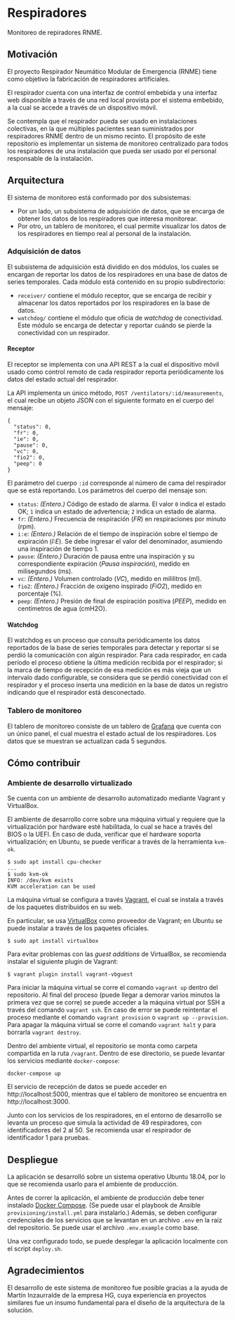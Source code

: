 # Respiradores

Monitoreo de repiradores RNME.

## Motivación

El proyecto Respirador Neumático Modular de Emergencia (RNME) tiene como objetivo la fabricación de respiradores artificiales.

El respirador cuenta con una interfaz de control embebida y una interfaz web disponible a través de una red local provista por el sistema embebido, a la cual se accede a través de un dispositivo móvil.

Se contempla que el respirador pueda ser usado en instalaciones colectivas, en la que múltiples pacientes sean suministrados por respiradores RNME dentro de un mismo recinto. El propósito de este repositorio es implementar un sistema de monitoreo centralizado para todos los respiradores de una instalación que pueda ser usado por el personal responsable de la instalación.

## Arquitectura

El sistema de monitoreo está conformado por dos subsistemas:
* Por un lado, un subsistema de adquisición de datos, que se encarga de obtener los datos de los respiradores que interesa monitorear.
* Por otro, un tablero de monitoreo, el cual permite visualizar los datos de los respiradores en tiempo real al personal de la instalación.

### Adquisición de datos

El subsistema de adquisición está dividido en dos módulos, los cuales se encargan de reportar los datos de los respiradores en una base de datos de series temporales. Cada módulo está contenido en su propio subdirectorio:
* `receiver/` contiene el módulo receptor, que se encarga de recibir y almacenar los datos reportados por los respiradores en la base de datos.
* `watchdog/` contiene el módulo que oficia de *watchdog* de conectividad. Este módulo se encarga de detectar y reportar cuándo se pierde la conectividad con un respirador.

#### Receptor

El receptor se implementa con una API REST a la cual el dispositivo móvil usado como control remoto de cada respirador reporta periódicamente los datos del estado actual del respirador.

La API implementa un único método, `POST /ventilators/:id/measurements`, el cual recibe un objeto JSON con el siguiente formato en el cuerpo del mensaje:
```
{
  "status": 0,
  "fr": 0,
  "ie": 0,
  "pause": 0,
  "vc": 0,
  "fio2": 0,
  "peep": 0
}
```
El parámetro del cuerpo `:id` corresponde al número de cama del respirador que se está reportando. Los parámetros del cuerpo del mensaje son:
* `status`: *(Entero.)* Código de estado de alarma. El valor `0` indica el estado OK; `1` indica un estado de advertencia; `2` indica un estado de alarma.
* `fr`: *(Entero.)* Frecuencia de respiración (*FR*) en respiraciones por minuto (rpm).
* `i:e`: *(Entero.)* Relación de el tiempo de inspiración sobre el tiempo de expiración (*I:E*). Se debe ingresar el valor del denominador, asumiendo una inspiración de tiempo 1.
* `pause`: *(Entero.)* Duración de pausa entre una inspiración y su correspondiente expiración (*Pausa inspiración*), medido en milisegundos (ms).
* `vc`: *(Entero.)* Volumen controlado (*VC*), medido en mililitros (ml).
* `fio2`: *(Entero.)* Fracción de oxígeno inspirado (*FiO2*), medido en porcentaje (%).
* `peep`: *(Entero.)* Presión de final de espiración positiva (*PEEP*), medido en centímetros de agua (cmH2O).

#### Watchdog

El watchdog es un proceso que consulta periódicamente los datos reportados de la base de series temporales para detectar y reportar si se perdió la comunicación con algún respirador. Para cada respirador, en cada período el proceso obtiene la última medición recibida por el respirador; si la marca de tiempo de recepción de esa medición es más vieja que un intervalo dado configurable, se considera que se perdió conectividad con el respirador y el proceso inserta una medición en la base de datos un registro indicando que el respirador está desconectado.

### Tablero de monitoreo

El tablero de monitoreo consiste de un tablero de [Grafana](https://grafana.com/) que cuenta con un único panel, el cual muestra el estado actual de los respiradores. Los datos que se muestran se actualizan cada 5 segundos.

## Cómo contribuir

### Ambiente de desarrollo virtualizado

Se cuenta con un ambiente de desarrollo automatizado mediante Vagrant y VirtualBox.

El ambiente de desarrollo corre sobre una máquina virtual y requiere que la virtualización por hardware esté habilitada, lo cual se hace a través del BIOS o la UEFI. En caso de duda, verificar que el hardware soporta virtualización; en Ubuntu, se puede verificar a través de la herramienta `kvm-ok`.
```
$ sudo apt install cpu-checker
...
$ sudo kvm-ok
INFO: /dev/kvm exists
KVM acceleration can be used
```

La máquina virtual se configura a través [Vagrant](https://www.vagrantup.com/), el cual se instala a través de los paquetes distribuidos en su web.

En particular, se usa [VirtualBox](https://www.virtualbox.org/) como proveedor de Vagrant; en Ubuntu se puede instalar a través de los paquetes oficiales.
```
$ sudo apt install virtualbox
```
Para evitar problemas con las *guest additions* de VirtualBox, se recomienda instalar el siguiente plugin de Vagrant:
```
$ vagrant plugin install vagrant-vbguest
```

Para iniciar la máquina virtual se corre el comando `vagrant up` dentro del repositorio. Al final del proceso (puede llegar a demorar varios minutos la primera vez que se corre) se puede acceder a la máquina virtual por SSH a través del comando `vagrant ssh`. En caso de error se puede reintentar el proceso mediante el comando `vagrant provision` o `vagrant up --provision`. Para apagar la máquina virtual se corre el comando `vagrant halt` y para borrarla `vagrant destroy`.

Dentro del ambiente virtual, el repositorio se monta como carpeta compartida en la ruta `/vagrant`. Dentro de ese directorio, se puede levantar los servicios mediante `docker-compose`:
```
docker-compose up
```

El servicio de recepción de datos se puede acceder en http://localhost:5000, mientras que el tablero de monitoreo se encuentra en http://localhost:3000.

Junto con los servicios de los respiradores, en el entorno de desarrollo se levanta un proceso que simula la actividad de 49 respiradores, con identificadores del 2 al 50. Se recomienda usar el respirador de identificador 1 para pruebas.

## Despliegue

La aplicación se desarrolló sobre un sistema operativo Ubuntu 18.04, por lo que se recomienda usarlo para el ambiente de producción.

Antes de correr la aplicación, el ambiente de producción debe tener instalado [Docker Compose](https://docs.docker.com/compose/install/). (Se puede usar el playbook de Ansible `provisioning/install.yml` para instalarlo.) Además, se deben configurar credenciales de los servicios que se levantan en un archivo `.env` en la raíz del repositorio. Se puede usar el archivo `.env.example` como base.

Una vez configurado todo, se puede desplegar la aplicación localmente con el script `deploy.sh`.

## Agradecimientos

El desarrollo de este sistema de monitoreo fue posible gracias a la ayuda de Martín Inzaurralde de la empresa HG, cuya experiencia en proyectos similares fue un insumo fundamental para el diseño de la arquitectura de la solución.
